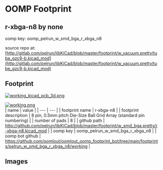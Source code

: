 # OOMP Footprint  
## r-xbga-n8  by none  
  
oomp key: oomp_pelrun_w_smd_bga_r_xbga_n8  
  
source repo at: [http://gitlab.com/pelrun/libKiCad/blob/master/footprint/w_vacuum.pretty/tube_gzc9-b.kicad_mod](http://gitlab.com/pelrun/libKiCad/blob/master/footprint/w_vacuum.pretty/tube_gzc9-b.kicad_mod)  
## Footprint  
  
[![working_kicad_pcb_3d.png](working_kicad_pcb_3d_600.png)](working_kicad_pcb_3d.png)  
  
[![working.png](working_600.png)](working.png)  
| name | value | 
| --- | --- | 
| footprint name | r-xbga-n8 | 
| footprint description | 8 pin, 0.5mm pitch Die-Size Ball Grid Array (standard pin numbering) | 
| number of pads | 8 | 
| github path | http://github.com/pelrun/libKiCad/blob/master/footprint/w_smd_bga.pretty/r-xbga-n8.kicad_mod | 
| oomp key | oomp_pelrun_w_smd_bga_r_xbga_n8 | 
| oomp bot github | https://github.com/oomlout/oomlout_oomp_footprint_bot/tree/main/footprints/pelrun_w_smd_bga_r_xbga_n8/working | 
## Images  
